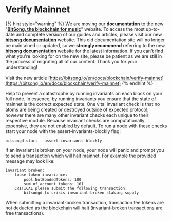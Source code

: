 # Verify Mainnet

{% hint style="warning" %}
We are moving our **documentation** to the new "[**BitSong, the blockchain for music**](https://bitsong.io/en)" website. To access the most up-to-date and complete version of our guides and articles, please visit our new [**bitsong documentation**](https://bitsong.io/en/docs) website. This old documentation site will no longer be maintained or updated, so we **strongly recommend** referring to the new [**bitsong documentation**](https://bitsong.io/en/docs) website for the latest information. If you can't find what you're looking for on the new site, please be patient as we are still in the process of migrating all of our content. Thank you for your understanding!\
\
Visit the new article [https://bitsong.io/en/docs/blockchain/verify-mainnet](https://bitsong.io/en/docs/blockchain/verify-mainnet)
{% endhint %}

Help to prevent a catastrophe by running invariants on each block on your full node. In essence, by running invariants you ensure that the state of mainnet is the correct expected state. One vital invariant check is that no atoms are being created or destroyed outside of expected protocol, however there are many other invariant checks each unique to their respective module. Because invariant checks are computationally expensive, they are not enabled by default. To run a node with these checks start your node with the assert-invariants-blockly flag:

```
bitsongd start --assert-invariants-blockly
```

If an invariant is broken on your node, your node will panic and prompt you to send a transaction which will halt mainnet. For example the provided message may look like:

```
invariant broken:
    loose token invariance:
        pool.NotBondedTokens: 100
        sum of account tokens: 101
    CRITICAL please submit the following transaction:
        bitsongd tx crisis invariant-broken staking supply

```

When submitting a invariant-broken transaction, transaction fee tokens are not deducted as the blockchain will halt (invariant-broken transactions are free transactions).
